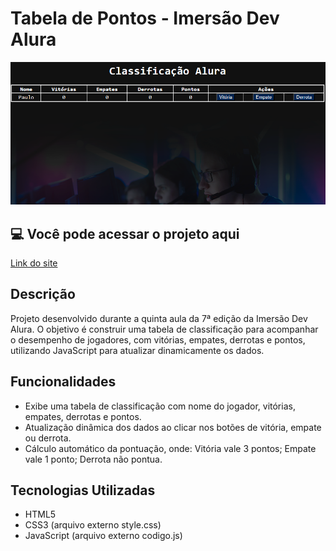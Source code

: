 # Tabela de Pontos - Imersão Dev Alura
![Tabela de Pontos - Interface](assets/img/image.png)

## 💻 Você pode acessar o projeto aqui

 [Link do site](https://nnathalia.github.io/Tabela-de-pontos)

## Descrição
Projeto desenvolvido durante a quinta aula da 7ª edição da Imersão Dev Alura. O objetivo é construir uma tabela de classificação para acompanhar o desempenho de jogadores, com vitórias, empates, derrotas e pontos, utilizando JavaScript para atualizar dinamicamente os dados.

## Funcionalidades
* Exibe uma tabela de classificação com nome do jogador, vitórias, empates, derrotas e pontos.
* Atualização dinâmica dos dados ao clicar nos botões de vitória, empate ou derrota.
* Cálculo automático da pontuação, onde: Vitória vale 3 pontos; Empate vale 1 ponto; Derrota não pontua.

## Tecnologias Utilizadas
* HTML5
* CSS3 (arquivo externo style.css)
* JavaScript (arquivo externo codigo.js)


